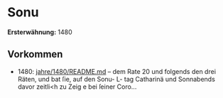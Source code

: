 # Sonu

**Ersterwähnung:** 1480

## Vorkommen
- 1480: [jahre/1480/README.md](../jahre/1480/README.md) – dem Rate
20 und folgends den drei Räten, und bat ſie, auf den Sonu-
L- tag Catharinä und Sonnabends davor zeitli<h zu Zeig
e bei ſeiner Coro...
